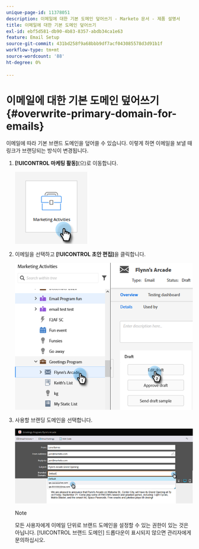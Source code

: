 ```yaml
---
unique-page-id: 11378051
description: 이메일에 대한 기본 도메인 덮어쓰기 - Marketo 문서 - 제품 설명서
title: 이메일에 대한 기본 도메인 덮어쓰기
exl-id: ebf5d581-db90-4b83-8357-abdb34ca1e63
feature: Email Setup
source-git-commit: 431bd258f9a68bbb9df7acf043085578d3d91b1f
workflow-type: tm+mt
source-wordcount: '88'
ht-degree: 0%

---
```


# 이메일에 대한 기본 도메인 덮어쓰기 {#overwrite-primary-domain-for-emails}

이메일에 따라 기본 브랜드 도메인을 덮어쓸 수 있습니다. 이렇게 하면 이메일을 보낼 때 링크가 브랜딩되는 방식이 변경됩니다.

1. **[!UICONTROL 마케팅 활동]**(으)로 이동합니다.

   ![](assets/overwrite-primary-domain-for-emails-1.png)

1. 이메일을 선택하고 **[!UICONTROL 초안 편집]**&#x200B;을 클릭합니다.

   ![](assets/overwrite-primary-domain-for-emails-2.png)

1. 사용할 브랜딩 도메인을 선택합니다.

   ![](assets/overwrite-primary-domain-for-emails-3.png)

   >[!NOTE]
   >
   >모든 사용자에게 이메일 단위로 브랜드 도메인을 설정할 수 있는 권한이 있는 것은 아닙니다. [!UICONTROL 브랜드 도메인] 드롭다운이 표시되지 않으면 관리자에게 문의하십시오.
